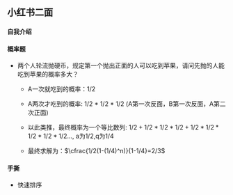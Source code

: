 ## 小红书二面

#### 自我介绍

#### 概率题

- 两个人轮流抛硬币，规定第一个抛出正面的人可以吃到苹果，请问先抛的人能吃到苹果的概率多大？
  - A一次就吃到的概率：1/2
  - A两次才吃到的概率: 1/2 * 1/2 * 1/2 (A第一次反面，B第一次反面，A第二次正面)
  - 以此类推，最终概率为一个等比数列: $1/2+1/2*1/2*1/2+1/2*1/2*1/2*1/2*1/2...$​, a为1/2,q为1/4

  - 最终求解为：$\cfrac{1/2(1-(1/4)^n)}{1-1/4}=2/3$​

#### 手撕

- 快速排序